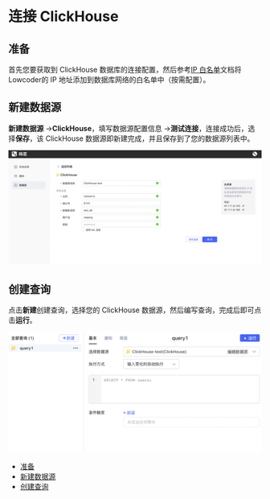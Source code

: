 # 连接 ClickHouse

## 准备

首先您要获取到 ClickHouse 数据库的连接配置，然后参考[IP 白名单](https://majiang.co/docs/ip-allowlist)文档将Lowcoder的 IP 地址添加到数据库网络的白名单中（按需配置）。

## 新建数据源

**新建数据源** -> ​**ClickHouse**​，填写数据源配置信息 -> ​**测试连接**​，连接成功后，选择​**保存**​，该 ClickHouse 数据源即新建完成，并且保存到了您的数据源列表中。

![](../assets/1-20231002172949-ciot8vb.png)​

## 创建查询

点击**新建**创建查询，选择您的 ClickHouse 数据源，然后编写查询，完成后即可点击​**运行**​。

![](../assets/2-20231002172949-5krrpuk.png)​

* [准备](https://majiang.co/docs/database/clickhouse#%E5%87%86%E5%A4%87)
* [新建数据源](https://majiang.co/docs/database/clickhouse#%E6%96%B0%E5%BB%BA%E6%95%B0%E6%8D%AE%E6%BA%90)
* [创建查询](https://majiang.co/docs/database/clickhouse#%E5%88%9B%E5%BB%BA%E6%9F%A5%E8%AF%A2)
